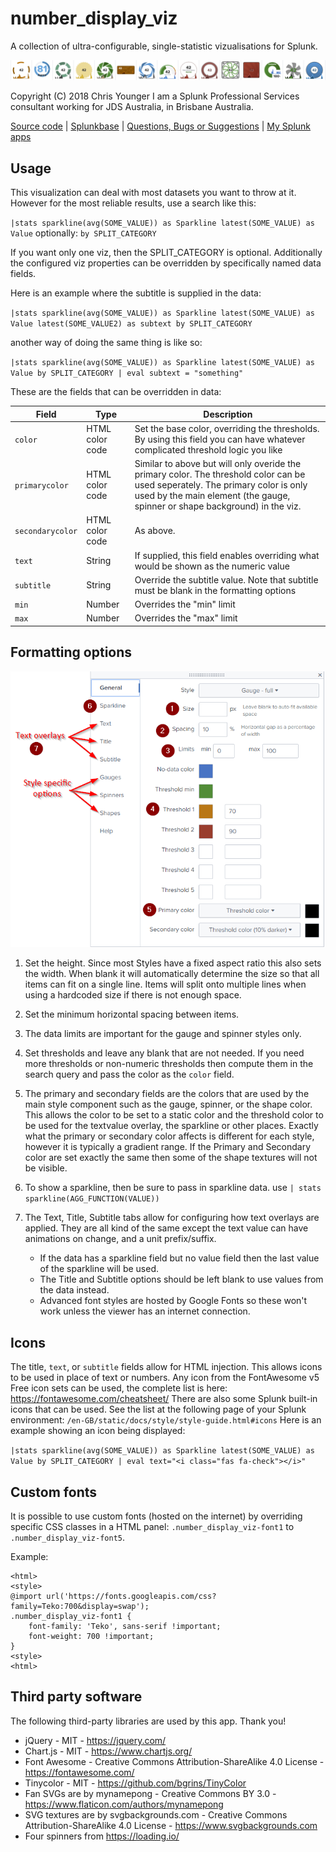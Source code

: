 # number_display_viz

A collection of ultra-configurable, single-statistic vizualisations for Splunk.

![screenshot](https://raw.githubusercontent.com/ChrisYounger/number_display_viz/master/static/demo.png)

Copyright (C) 2018 Chris Younger I am a Splunk Professional Services consultant working for JDS Australia, in Brisbane Australia.

[Source code](https://github.com/ChrisYounger/number_display_viz) | [Splunkbase](https://splunkbase.splunk.com/app/XXXX/) | [Questions, Bugs or Suggestions](https://splunkbase.splunk.com/app/XXXX/) | [My Splunk apps](https://splunkbase.splunk.com/apps/#/author/chrisyoungerjds)



## Usage

This visualization can deal with most datasets you want to throw at it. However for the most reliable results, use a search like this:

`|stats sparkline(avg(SOME_VALUE)) as Sparkline latest(SOME_VALUE) as Value` optionally: `by SPLIT_CATEGORY`

If you want only one viz, then the SPLIT_CATEGORY is optional.  Additionally the configured viz properties can be overridden by specifically named data fields.

Here is an example where the subtitle is supplied in the data:

`|stats sparkline(avg(SOME_VALUE)) as Sparkline latest(SOME_VALUE) as Value latest(SOME_VALUE2) as subtext by SPLIT_CATEGORY`

another way of doing the same thing is like so: 

`|stats sparkline(avg(SOME_VALUE)) as Sparkline latest(SOME_VALUE) as Value by SPLIT_CATEGORY | eval subtext = "something"`

These are the fields that can be overridden in data:

|Field|Type|Description|
| --- | --- | --- |
|`color`|HTML color code|Set the base color, overriding the thresholds. By using this field you can have whatever complicated threshold logic you like|
|`primarycolor`|HTML color code|Similar to above but will only overide the primary color. The threshold color can be used seperately. The primary color is only used by the main element (the gauge, spinner or shape background) in the viz. |
|`secondarycolor`|HTML color code|As above.|
|`text`|String|If supplied, this field enables overriding what would be shown as the numeric value|
|`subtitle`|String|Override the subtitle value. Note that subtitle must be blank in the formatting options|
|`min`|Number|Overrides the "min" limit|
|`max`|Number|Overrides the "max" limit|


## Formatting options

![screenshot](https://raw.githubusercontent.com/ChrisYounger/number_display_viz/master/static/options.png)

1. Set the height. Since most Styles have a fixed aspect ratio this also sets the width. When blank it will automatically determine the size so that all items can fit on a single line. Items will split onto multiple lines when using a hardcoded size if there is not enough space.
2. Set the minimum horizontal spacing between items. 
3. The data limits are important for the gauge and spinner styles only.
4. Set thresholds and leave any blank that are not needed. If you need more thresholds or non-numeric thresholds then compute them in the search query and pass the color as the `color` field.
5. The primary and secondary fields are the colors that are used by the main style component such as the gauge, spinner, or the shape color. This allows the color to be set to a static color and the threshold color to be used for the textvalue overlay, the sparkline or other places. Exactly what the primary or secondary color affects is different for each style, however it is typically a gradient range. If the Primary and Secondary color are set exactly the same then some of the shape textures will not be visible. 

6. To show a sparkline, then be sure to pass in sparkline data. use `| stats sparkline(AGG_FUNCTION(VALUE))`

7. The Text, Title, Subtitle tabs allow for configuring how text overlays are applied. They are all kind of the same except the text value can have animations on change, and a unit prefix/suffix.
    - If the data has a sparkline field but no value field then the last value of the sparkline will be used.
    - The Title and Subtitle options should be left blank to use values from the data instead.
    - Advanced font styles are hosted by Google Fonts so these won't work unless the viewer has an internet connection.



## Icons
The title, `text`, or `subtitle` fields allow for HTML injection. This allows icons to be used in place of text or numbers. 
Any icon from the FontAwesome v5 Free icon sets can be used, the complete list is here: https://fontawesome.com/cheatsheet/
There are also some Splunk built-in icons that can be used. See the list at the following page of your Splunk environment: `/en-GB/static/docs/style/style-guide.html#icons`
Here is an example showing an icon being displayed:

`|stats sparkline(avg(SOME_VALUE)) as Sparkline latest(SOME_VALUE) as Value by SPLIT_CATEGORY | eval text="<i class="fas fa-check"></i>"`



## Custom fonts
It is possible to use custom fonts (hosted on the internet) by overriding specific CSS classes in a HTML panel: `.number_display_viz-font1` to `.number_display_viz-font5`. 

Example:

```
<html>
<style>
@import url('https://fonts.googleapis.com/css?family=Teko:700&display=swap');
.number_display_viz-font1 {
    font-family: 'Teko', sans-serif !important;
    font-weight: 700 !important;
}
<style>
<html>
```

## Third party software

The following third-party libraries are used by this app. Thank you!

* jQuery - MIT - https://jquery.com/
* Chart.js - MIT - https://www.chartjs.org/
* Font Awesome - Creative Commons Attribution-ShareAlike 4.0 License - https://fontawesome.com/
* Tinycolor - MIT - https://github.com/bgrins/TinyColor
* Fan SVGs are by mynamepong - Creative Commons BY 3.0 - https://www.flaticon.com/authors/mynamepong
* SVG textures are by svgbackgrounds.com - Creative Commons Attribution-ShareAlike 4.0 License - https://www.svgbackgrounds.com
* Four spinners from https://loading.io/
